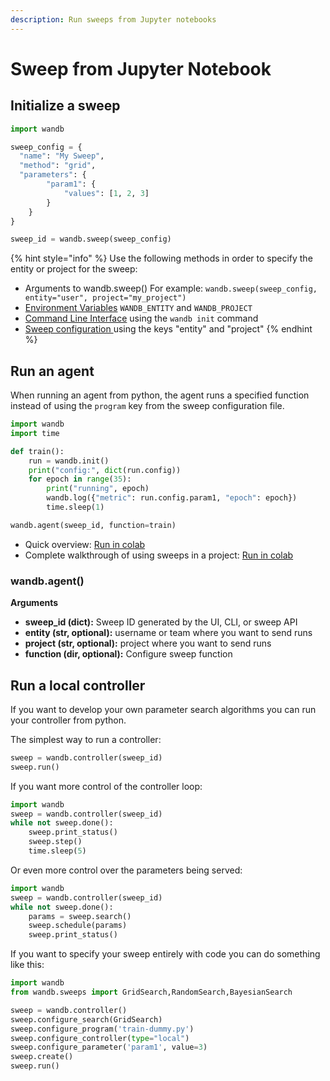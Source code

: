```yaml
---
description: Run sweeps from Jupyter notebooks
---
```


# Sweep from Jupyter Notebook

## Initialize a sweep

```python
import wandb

sweep_config = {
  "name": "My Sweep",
  "method": "grid",
  "parameters": {
        "param1": {
            "values": [1, 2, 3]
        }
    }
}

sweep_id = wandb.sweep(sweep_config)
```

{% hint style="info" %}
Use the following methods in order to specify the entity or project for the sweep:

* Arguments to wandb.sweep\(\) For example: `wandb.sweep(sweep_config, entity="user", project="my_project")`
* [Environment Variables](../library/environment-variables.md) `WANDB_ENTITY` and `WANDB_PROJECT`
* [Command Line Interface](../library/cli.md) using the `wandb init` command
* [Sweep configuration ](configuration.md)using the keys "entity" and "project"
{% endhint %}

## Run an agent

When running an agent from python, the agent runs a specified function instead of using the `program` key from the sweep configuration file.

```python
import wandb
import time

def train():
    run = wandb.init()
    print("config:", dict(run.config))
    for epoch in range(35):
        print("running", epoch)
        wandb.log({"metric": run.config.param1, "epoch": epoch})
        time.sleep(1)

wandb.agent(sweep_id, function=train)
```

* Quick overview: [Run in colab](https://github.com/wandb/examples/blob/master/examples/wandb-sweeps/sweeps-python/notebook.ipynb)
* Complete walkthrough of using sweeps in a project: [Run in colab](https://colab.research.google.com/drive/181GCGp36_75C2zm7WLxr9U2QjMXXoibt)

### wandb.agent\(\)

**Arguments**

* **sweep\_id \(dict\):** Sweep ID generated by the UI, CLI, or sweep API
* **entity \(str, optional\):** username or team where you want to send runs
* **project \(str, optional\):** project where you want to send runs
* **function \(dir, optional\):** Configure sweep function

## Run a local controller

If you want to develop your own parameter search algorithms you can run your controller from python.

The simplest way to run a controller:

```python
sweep = wandb.controller(sweep_id)
sweep.run()
```

If you want more control of the controller loop:

```python
import wandb
sweep = wandb.controller(sweep_id)
while not sweep.done():
    sweep.print_status()
    sweep.step()
    time.sleep(5)
```

Or even more control over the parameters being served:

```python
import wandb
sweep = wandb.controller(sweep_id)
while not sweep.done():
    params = sweep.search()
    sweep.schedule(params)
    sweep.print_status()
```

If you want to specify your sweep entirely with code you can do something like this:

```python
import wandb
from wandb.sweeps import GridSearch,RandomSearch,BayesianSearch

sweep = wandb.controller()
sweep.configure_search(GridSearch)
sweep.configure_program('train-dummy.py')
sweep.configure_controller(type="local")
sweep.configure_parameter('param1', value=3)
sweep.create()
sweep.run()
```

